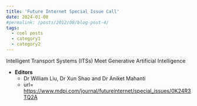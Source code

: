 ```yaml
---
title: 'Future Internet Special Issue Call'
date: 2024-01-08
#permalink: /posts/2012/08/blog-post-4/
tags:
  - cool posts
  - category1
  - category2
---
```


Intelligent Transport Systems (ITSs) Meet Generative Artificial Intelligence
- **Editors**
  - Dr William Liu, Dr Xun Shao and Dr Aniket Mahanti    
  - url= https://www.mdpi.com/journal/futureinternet/special_issues/0K24R3TQ2A
